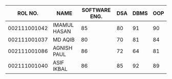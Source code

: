 | ROL NO. | NAME | SOFTWARE ENG.| DSA | DBMS  | OOP |
|---|---|---|---|---|---|
| 002111001042 | IMAMUL HASAN | 85 | 80 | 91  | 90|
| 002111001037 | MD AQIB | 80 | 70 | 81 |  84|
| 002111001086 | AGNISH PAUL | 86 | 72 | 64 |  81|
002111001040 | ASIF IKBAL | 86 | 85| 92  | 89|
